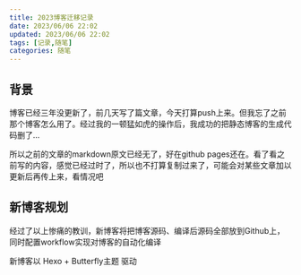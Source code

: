 ```yaml
---
title: 2023博客迁移记录
date: 2023/06/06 22:02
updated: 2023/06/06 22:02
tags: [记录,随笔]
categories: 随笔
---
```


## 背景

博客已经三年没更新了，前几天写了篇文章，今天打算push上来。但我忘了之前那个博客怎么用了。经过我的一顿猛如虎的操作后，我成功的把静态博客的生成代码删了...

所以之前的文章的markdown原文已经无了，好在github pages还在。看了看之前写的内容，感觉已经过时了，所以也不打算复制过来了，可能会对某些文章加以更新后再传上来，看情况吧


## 新博客规划

经过了以上惨痛的教训，新博客将把博客源码、编译后源码全部放到Github上，同时配置workflow实现对博客的自动化编译

新博客以 Hexo + Butterfly主题 驱动

